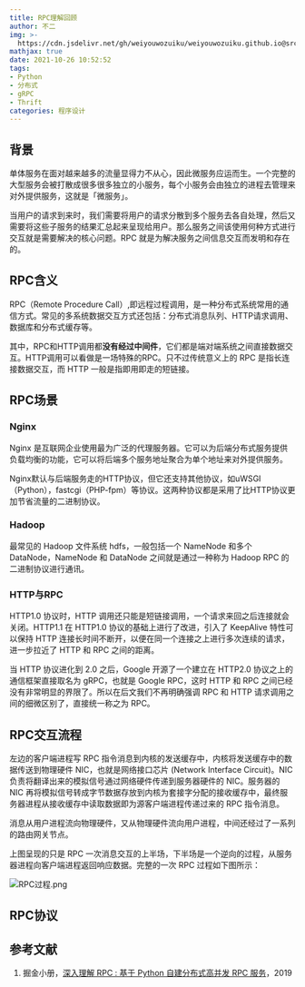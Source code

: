 ```yaml
---
title: RPC理解回顾
author: 不二
img: >-
  https://cdn.jsdelivr.net/gh/weiyouwozuiku/weiyouwozuiku.github.io@src/source/_posts/PageImg/程序设计/RPC.png
mathjax: true
date: 2021-10-26 10:52:52
tags: 
- Python
- 分布式
- gRPC
- Thrift
categories: 程序设计
---
```


## 背景

单体服务在面对越来越多的流量显得力不从心，因此微服务应运而生。一个完整的大型服务会被打散成很多很多独立的小服务，每个小服务会由独立的进程去管理来对外提供服务，这就是「微服务」。

当用户的请求到来时，我们需要将用户的请求分散到多个服务去各自处理，然后又需要将这些子服务的结果汇总起来呈现给用户。那么服务之间该使用何种方式进行交互就是需要解决的核心问题。RPC 就是为解决服务之间信息交互而发明和存在的。

## RPC含义

RPC（Remote Procedure Call）,即远程过程调用，是一种分布式系统常用的通信方式。常见的多系统数据交互方式还包括：分布式消息队列、HTTP请求调用、数据库和分布式缓存等。

其中，RPC和HTTP调用都**没有经过中间件**，它们都是端对端系统之间直接数据交互。HTTP调用可以看做是一场特殊的RPC。只不过传统意义上的 RPC 是指长连接数据交互，而 HTTP 一般是指即用即走的短链接。

## RPC场景

### Nginx

Nginx 是互联网企业使用最为广泛的代理服务器。它可以为后端分布式服务提供负载均衡的功能，它可以将后端多个服务地址聚合为单个地址来对外提供服务。

Nginx默认与后端服务走的HTTP协议，但它还支持其他协议，如uWSGI（Python），fastcgi（PHP-fpm）等协议。这两种协议都是采用了比HTTP协议更加节省流量的二进制协议。

### Hadoop

最常见的 Hadoop 文件系统 hdfs，一般包括一个 NameNode 和多个 DataNode，NameNode 和 DataNode 之间就是通过一种称为 Hadoop RPC 的二进制协议进行通讯。

### HTTP与RPC

HTTP1.0 协议时，HTTP 调用还只能是短链接调用，一个请求来回之后连接就会关闭。HTTP1.1 在 HTTP1.0 协议的基础上进行了改进，引入了 KeepAlive 特性可以保持 HTTP 连接长时间不断开，以便在同一个连接之上进行多次连续的请求，进一步拉近了 HTTP 和 RPC 之间的距离。

当 HTTP 协议进化到 2.0 之后，Google 开源了一个建立在 HTTP2.0 协议之上的通信框架直接取名为 gRPC，也就是 Google RPC，这时 HTTP 和 RPC 之间已经没有非常明显的界限了。所以在后文我们不再明确强调 RPC 和 HTTP 请求调用之间的细微区别了，直接统一称之为 RPC。

## RPC交互流程

左边的客户端进程写 RPC 指令消息到内核的发送缓存中，内核将发送缓存中的数据传送到物理硬件 NIC，也就是网络接口芯片 (Network Interface Circuit)。NIC 负责将翻译出来的模拟信号通过网络硬件传递到服务器硬件的 NIC。服务器的 NIC 再将模拟信号转成字节数据存放到内核为套接字分配的接收缓存中，最终服务器进程从接收缓存中读取数据即为源客户端进程传递过来的 RPC 指令消息。

消息从用户进程流向物理硬件，又从物理硬件流向用户进程，中间还经过了一系列的路由网关节点。

上图呈现的只是 RPC 一次消息交互的上半场，下半场是一个逆向的过程，从服务器进程向客户端进程返回响应数据。完整的一次 RPC 过程如下图所示：

![RPC过程.png](https://cdn.jsdelivr.net/gh/weiyouwozuiku/weiyouwozuiku.github.io@src/source/_posts/程序设计/RPC回顾理解/RPC过程.png)

## RPC协议



## 参考文献

1. 掘金小册，[深入理解 RPC : 基于 Python 自建分布式高并发 RPC 服务](https://juejin.cn/book/6844733722936377351)，2019